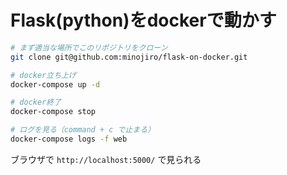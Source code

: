 # Flask(python)をdockerで動かす

```sh
# まず適当な場所でこのリポジトリをクローン
git clone git@github.com:minojiro/flask-on-docker.git

# docker立ち上げ
docker-compose up -d

# docker終了
docker-compose stop

# ログを見る（command + c で止まる）
docker-compose logs -f web
```

ブラウザで `http://localhost:5000/` で見られる
